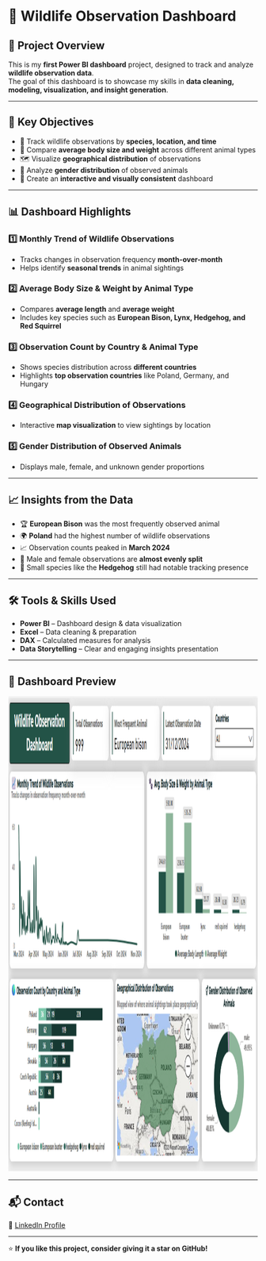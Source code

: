 # 🐾 Wildlife Observation Dashboard

## 📌 Project Overview
This is my **first Power BI dashboard** project, designed to track and analyze **wildlife observation data**.  
The goal of this dashboard is to showcase my skills in **data cleaning, modeling, visualization, and insight generation**.

---

## 🎯 Key Objectives
- 📅 Track wildlife observations by **species, location, and time**  
- 📏 Compare **average body size and weight** across different animal types  
- 🗺 Visualize **geographical distribution** of observations  
- 🚻 Analyze **gender distribution** of observed animals  
- 🎨 Create an **interactive and visually consistent** dashboard

---

## 📊 Dashboard Highlights

### 1️⃣ Monthly Trend of Wildlife Observations
- Tracks changes in observation frequency **month-over-month**  
- Helps identify **seasonal trends** in animal sightings

### 2️⃣ Average Body Size & Weight by Animal Type
- Compares **average length** and **average weight**  
- Includes key species such as **European Bison, Lynx, Hedgehog, and Red Squirrel**

### 3️⃣ Observation Count by Country & Animal Type
- Shows species distribution across **different countries**  
- Highlights **top observation countries** like Poland, Germany, and Hungary

### 4️⃣ Geographical Distribution of Observations
- Interactive **map visualization** to view sightings by location

### 5️⃣ Gender Distribution of Observed Animals
- Displays male, female, and unknown gender proportions

---

## 📈 Insights from the Data
- 🏆 **European Bison** was the most frequently observed animal  
- 🌍 **Poland** had the highest number of wildlife observations  
- 📈 Observation counts peaked in **March 2024**  
- 🚻 Male and female observations are **almost evenly split**  
- 🦔 Small species like the **Hedgehog** still had notable tracking presence

---

## 🛠 Tools & Skills Used
- **Power BI** – Dashboard design & data visualization  
- **Excel** – Data cleaning & preparation  
- **DAX** – Calculated measures for analysis  
- **Data Storytelling** – Clear and engaging insights presentation

---

## 📸 Dashboard Preview
<img width="1857" height="958" alt="wildlife_observation_Dashboard" src="https://github.com/BCA-CODES/Wildlife-Observation-Dashboard/blob/main/animal_dashboard.png" />

---

## 📬 Contact
💼 [LinkedIn Profile](https://www.linkedin.com/in/dev-virani-a19452350/)

---

⭐ **If you like this project, consider giving it a star on GitHub!**

